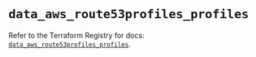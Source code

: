 # `data_aws_route53profiles_profiles`

Refer to the Terraform Registry for docs: [`data_aws_route53profiles_profiles`](https://registry.terraform.io/providers/hashicorp/aws/6.0.0/docs/data-sources/route53profiles_profiles).
